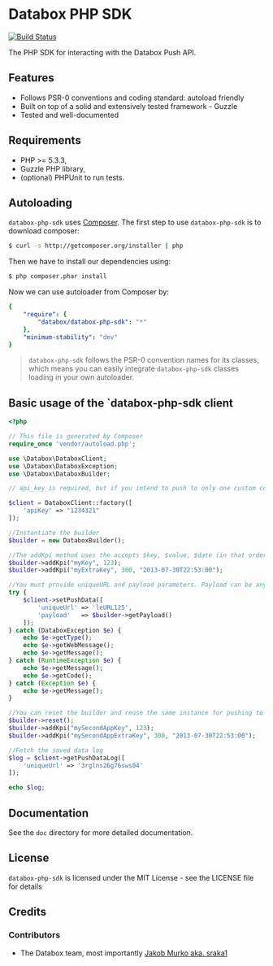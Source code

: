 # Databox PHP SDK

[![Build Status](https://travis-ci.org/sraka1/Databox-PHP-SDK.png?branch=master)](https://travis-ci.org/sraka1/Databox-PHP-SDK)

The PHP SDK for interacting with the Databox Push API.

## Features

* Follows PSR-0 conventions and coding standard: autoload friendly
* Built on top of a solid and extensively tested framework - Guzzle
* Tested and well-documented

## Requirements

* PHP >= 5.3.3,
* Guzzle PHP library,
* (optional) PHPUnit to run tests.

## Autoloading

`databox-php-sdk` uses [Composer](http://getcomposer.org).
The first step to use `databox-php-sdk` is to download composer:

```bash
$ curl -s http://getcomposer.org/installer | php
```

Then we have to install our dependencies using:
```bash
$ php composer.phar install
```
Now we can use autoloader from Composer by:

```yaml
{
    "require": {
        "databox/databox-php-sdk": "*"
    },
    "minimum-stability": "dev"
}
```

> `databox-php-sdk` follows the PSR-0 convention names for its classes, which means you can easily integrate `databox-php-sdk` classes loading in your own autoloader.

## Basic usage of the `databox-php-sdk client

```php
<?php

// This file is generated by Composer
require_once 'vendor/autoload.php';

use \Databox\DataboxClient;
use \Databox\DataboxException;
use \Databox\DataboxBuilder;

// api_key is required, but if you intend to push to only one custom connection, you can add uniqueUrl aswell.

$client = DataboxClient::factory([
    'apiKey' => "1234321"
]);

//Instantiate the builder
$builder = new DataboxBuilder();

//The addKpi method uses the accepts $key, $value, $date (in that order). Date should be a timestamp in the format Y-m-d\TH:i:s. Date may be NULL, in which case the current UTC time will be used.
$builder->addKpi("myKey", 123);
$builder->addKpi("myExtraKey", 300, "2013-07-30T22:53:00");

//You must provide uniqueURL and payload parameters. Payload can be any JSON string, but we reccommend you use our builder class.
try {
    $client->setPushData([
        'uniqueUrl' => 'leURL125',
        'payload'   => $builder->getPayload()
    ]);
} catch (DataboxException $e) {
    echo $e->getType();
    echo $e->getWebMessage();
    echo $e->getMessage();
} catch (RuntimeException $e) {
    echo $e->getMessage();
    echo $e->getCode();
} catch (Exception $e) {
    echo $e->getMessage();
} 

//You can reset the builder and reuse the same instance for pushing to a different custom app, if you want to.
$builder->reset();
$builder->addKpi("mySecondAppKey", 123);
$builder->addKpi("mySecondAppExtraKey", 300, "2013-07-30T22:53:00");

//Fetch the saved data log
$log = $client->getPushDataLog([
    'uniqueUrl' => '3rglns26g76sws04'
]);

echo $log;

```



## Documentation

See the `doc` directory for more detailed documentation.

## License

`databox-php-sdk` is licensed under the MIT License - see the LICENSE file for details

## Credits

### Contributors

- The Databox team, most importantly [Jakob Murko aka. sraka1](http://github.com/sraka1) 
